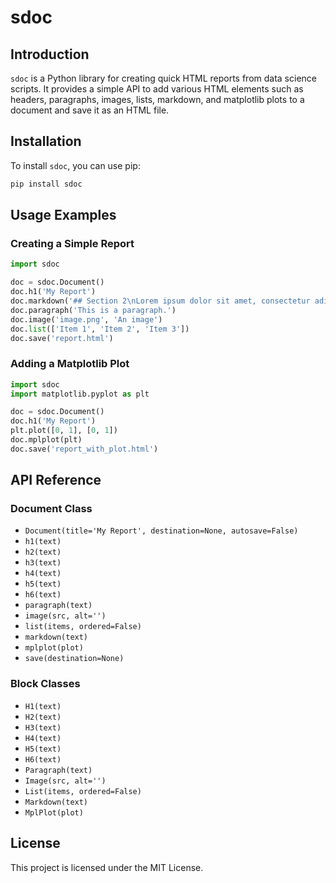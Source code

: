 # sdoc

## Introduction

`sdoc` is a Python library for creating quick HTML reports from data science scripts. It provides a simple API to add various HTML elements such as headers, paragraphs, images, lists, markdown, and matplotlib plots to a document and save it as an HTML file.

## Installation

To install `sdoc`, you can use pip:

```bash
pip install sdoc
```

## Usage Examples

### Creating a Simple Report

```python
import sdoc

doc = sdoc.Document()
doc.h1('My Report')
doc.markdown('## Section 2\nLorem ipsum dolor sit amet, consectetur adipiscing elit.')
doc.paragraph('This is a paragraph.')
doc.image('image.png', 'An image')
doc.list(['Item 1', 'Item 2', 'Item 3'])
doc.save('report.html')
```

### Adding a Matplotlib Plot

```python
import sdoc
import matplotlib.pyplot as plt

doc = sdoc.Document()
doc.h1('My Report')
plt.plot([0, 1], [0, 1])
doc.mplplot(plt)
doc.save('report_with_plot.html')
```

## API Reference

### Document Class

- `Document(title='My Report', destination=None, autosave=False)`
- `h1(text)`
- `h2(text)`
- `h3(text)`
- `h4(text)`
- `h5(text)`
- `h6(text)`
- `paragraph(text)`
- `image(src, alt='')`
- `list(items, ordered=False)`
- `markdown(text)`
- `mplplot(plot)`
- `save(destination=None)`

### Block Classes

- `H1(text)`
- `H2(text)`
- `H3(text)`
- `H4(text)`
- `H5(text)`
- `H6(text)`
- `Paragraph(text)`
- `Image(src, alt='')`
- `List(items, ordered=False)`
- `Markdown(text)`
- `MplPlot(plot)`

## License

This project is licensed under the MIT License.
